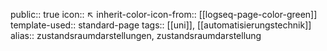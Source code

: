 public:: true
icon:: ↖
inherit-color-icon-from:: [[logseq-page-color-green]] 
template-used:: standard-page
tags:: [[uni]], [[automatisierungstechnik]]
alias:: zustandsraumdarstellungen, zustandsraumdarstellung
